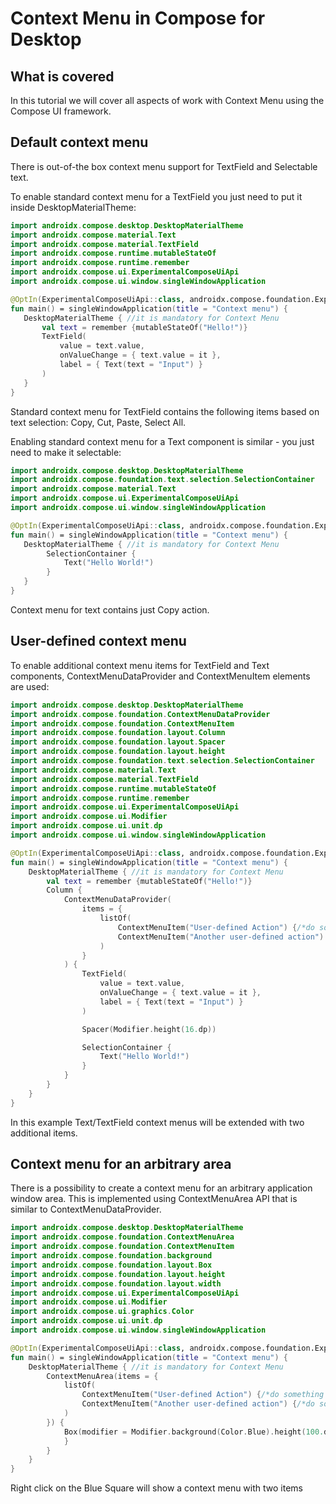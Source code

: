 # Context Menu in Compose for Desktop

## What is covered

In this tutorial we will cover all aspects of work with Context Menu
using the Compose UI framework.

## Default context menu 
There is out-of-the box context menu support for TextField and Selectable text. 

To enable standard context menu for a TextField you just need to put it inside DesktopMaterialTheme:

```kotlin
import androidx.compose.desktop.DesktopMaterialTheme
import androidx.compose.material.Text
import androidx.compose.material.TextField
import androidx.compose.runtime.mutableStateOf
import androidx.compose.runtime.remember
import androidx.compose.ui.ExperimentalComposeUiApi
import androidx.compose.ui.window.singleWindowApplication

@OptIn(ExperimentalComposeUiApi::class, androidx.compose.foundation.ExperimentalFoundationApi::class)
fun main() = singleWindowApplication(title = "Context menu") {
   DesktopMaterialTheme { //it is mandatory for Context Menu
       val text = remember {mutableStateOf("Hello!")}
       TextField(
           value = text.value,
           onValueChange = { text.value = it },
           label = { Text(text = "Input") }
       )
   }
} 
```

Standard context menu for TextField contains the following items based on text selection: Copy, Cut, Paste, Select All.

Enabling standard context menu for a Text component is similar - you just need to make it selectable: 

```kotlin
import androidx.compose.desktop.DesktopMaterialTheme
import androidx.compose.foundation.text.selection.SelectionContainer
import androidx.compose.material.Text
import androidx.compose.ui.ExperimentalComposeUiApi
import androidx.compose.ui.window.singleWindowApplication

@OptIn(ExperimentalComposeUiApi::class, androidx.compose.foundation.ExperimentalFoundationApi::class)
fun main() = singleWindowApplication(title = "Context menu") {
   DesktopMaterialTheme { //it is mandatory for Context Menu
        SelectionContainer {
            Text("Hello World!")
        }
   }
} 
```
Context menu for text contains just Copy action.

## User-defined context menu
To enable additional context menu items for TextField and Text components, ContextMenuDataProvider and ContextMenuItem elements are used:

```kotlin
import androidx.compose.desktop.DesktopMaterialTheme
import androidx.compose.foundation.ContextMenuDataProvider
import androidx.compose.foundation.ContextMenuItem
import androidx.compose.foundation.layout.Column
import androidx.compose.foundation.layout.Spacer
import androidx.compose.foundation.layout.height
import androidx.compose.foundation.text.selection.SelectionContainer
import androidx.compose.material.Text
import androidx.compose.material.TextField
import androidx.compose.runtime.mutableStateOf
import androidx.compose.runtime.remember
import androidx.compose.ui.ExperimentalComposeUiApi
import androidx.compose.ui.Modifier
import androidx.compose.ui.unit.dp
import androidx.compose.ui.window.singleWindowApplication

@OptIn(ExperimentalComposeUiApi::class, androidx.compose.foundation.ExperimentalFoundationApi::class)
fun main() = singleWindowApplication(title = "Context menu") {
    DesktopMaterialTheme { //it is mandatory for Context Menu
        val text = remember {mutableStateOf("Hello!")}
        Column {
            ContextMenuDataProvider(
                items = {
                    listOf(
                        ContextMenuItem("User-defined Action") {/*do something here*/},
                        ContextMenuItem("Another user-defined action") {/*do something else*/}
                    )
                }
            ) {
                TextField(
                    value = text.value,
                    onValueChange = { text.value = it },
                    label = { Text(text = "Input") }
                )

                Spacer(Modifier.height(16.dp))

                SelectionContainer {
                    Text("Hello World!")
                }
            }
        }
    }
} 
```
In this example Text/TextField context menus will be extended with two additional items. 

## Context menu for an arbitrary area
There is a possibility to create a context menu for an arbitrary application window area. This is implemented using ContextMenuArea API that is 
similar to ContextMenuDataProvider. 
```kotlin
import androidx.compose.desktop.DesktopMaterialTheme
import androidx.compose.foundation.ContextMenuArea
import androidx.compose.foundation.ContextMenuItem
import androidx.compose.foundation.background
import androidx.compose.foundation.layout.Box
import androidx.compose.foundation.layout.height
import androidx.compose.foundation.layout.width
import androidx.compose.ui.ExperimentalComposeUiApi
import androidx.compose.ui.Modifier
import androidx.compose.ui.graphics.Color
import androidx.compose.ui.unit.dp
import androidx.compose.ui.window.singleWindowApplication

@OptIn(ExperimentalComposeUiApi::class, androidx.compose.foundation.ExperimentalFoundationApi::class)
fun main() = singleWindowApplication(title = "Context menu") {
    DesktopMaterialTheme { //it is mandatory for Context Menu
        ContextMenuArea(items = {
            listOf(
                ContextMenuItem("User-defined Action") {/*do something here*/},
                ContextMenuItem("Another user-defined action") {/*do something else*/}
            )
        }) {
            Box(modifier = Modifier.background(Color.Blue).height(100.dp).width(100.dp)) {
            }
        }
    }
} 
```
Right click on the Blue Square will show a context menu with two items
